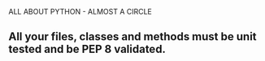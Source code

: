 ALL ABOUT PYTHON - ALMOST A CIRCLE

## All your files, classes and methods must be unit tested and be PEP 8 validated.
